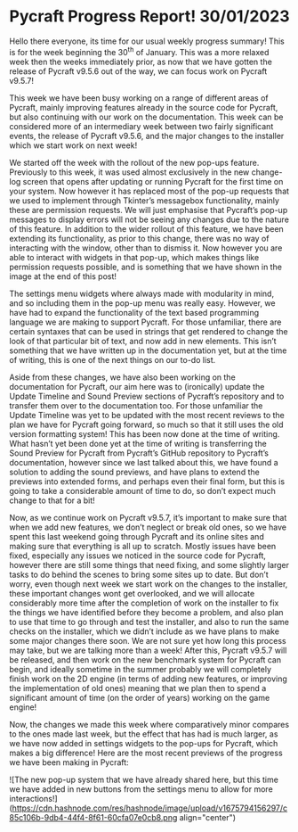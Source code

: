 # Pycraft Progress Report! 30/01/2023

Hello there everyone, its time for our usual weekly progress summary! This is for the week beginning the 30<sup>th</sup> of January. This was a more relaxed week then the weeks immediately prior, as now that we have gotten the release of Pycraft v9.5.6 out of the way, we can focus work on Pycraft v9.5.7!

This week we have been busy working on a range of different areas of Pycraft, mainly improving features already in the source code for Pycraft, but also continuing with our work on the documentation. This week can be considered more of an intermediary week between two fairly significant events, the release of Pycraft v9.5.6, and the major changes to the installer which we start work on next week!

We started off the week with the rollout of the new pop-ups feature. Previously to this week, it was used almost exclusively in the new change-log screen that opens after updating or running Pycraft for the first time on your system. Now however it has replaced most of the pop-up requests that we used to implement through Tkinter’s messagebox functionality, mainly these are permission requests. We will just emphasise that Pycraft’s pop-up messages to display errors will not be seeing any changes due to the nature of this feature. In addition to the wider rollout of this feature, we have been extending its functionality, as prior to this change, there was no way of interacting with the window, other than to dismiss it. Now however you are able to interact with widgets in that pop-up, which makes things like permission requests possible, and is something that we have shown in the image at the end of this post!

The settings menu widgets where always made with modularity in mind, and so including them in the pop-up menu was really easy. However, we have had to expand the functionality of the text based programming language we are making to support Pycraft. For those unfamiliar, there are certain syntaxes that can be used in strings that get rendered to change the look of that particular bit of text, and now add in new elements. This isn’t something that we have written up in the documentation yet, but at the time of writing, this is one of the next things on our to-do list.

Aside from these changes, we have also been working on the documentation for Pycraft, our aim here was to (ironically) update the Update Timeline and Sound Preview sections of Pycraft’s repository and to transfer them over to the documentation too. For those unfamiliar the Update Timeline was yet to be updated with the most recent reviews to the plan we have for Pycraft going forward, so much so that it still uses the old version formatting system! This has been now done at the time of writing. What hasn’t yet been done yet at the time of writing is transferring the Sound Preview for Pycraft from Pycraft’s GitHub repository to Pycraft’s documentation, however since we last talked about this, we have found a solution to adding the sound previews, and have plans to extend the previews into extended forms, and perhaps even their final form, but this is going to take a considerable amount of time to do, so don’t expect much change to that for a bit!

Now, as we continue work on Pycraft v9.5.7, it’s important to make sure that when we add new features, we don’t neglect or break old ones, so we have spent this last weekend going through Pycraft and its online sites and making sure that everything is all up to scratch. Mostly issues have been fixed, especially any issues we noticed in the source code for Pycraft, however there are still some things that need fixing, and some slightly larger tasks to do behind the scenes to bring some sites up to date. But don’t worry, even though next week we start work on the changes to the installer, these important changes wont get overlooked, and we will allocate considerably more time after the completion of work on the installer to fix the things we have identified before they become a problem, and also plan to use that time to go through and test the installer, and also to run the same checks on the installer, which we didn’t include as we have plans to make some major changes there soon. We are not sure yet how long this process may take, but we are talking more than a week! After this, Pycraft v9.5.7 will be released, and then work on the new benchmark system for Pycraft can begin, and ideally sometime in the summer probably we will completely finish work on the 2D engine (in terms of adding new features, or improving the implementation of old ones) meaning that we plan then to spend a significant amount of time (on the order of years) working on the game engine!

Now, the changes we made this week where comparatively minor compares to the ones made last week, but the effect that has had is much larger, as we have now added in settings widgets to the pop-ups for Pycraft, which makes a big difference! Here are the most recent previews of the progress we have been making in Pycraft:

![The new pop-up system that we have already shared here, but this time we have added in new buttons from the settings menu to allow for more interactions!](https://cdn.hashnode.com/res/hashnode/image/upload/v1675794156297/c85c106b-9db4-44f4-8f61-60cfa07e0cb8.png align="center")